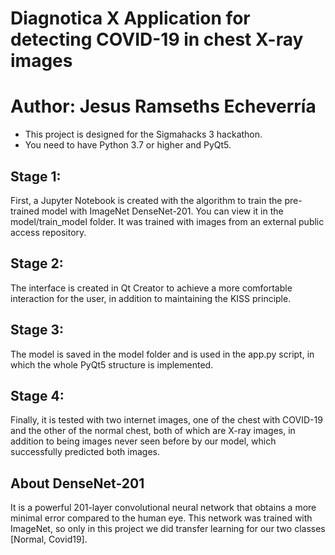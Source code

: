 # Diagnotica X Application for detecting COVID-19 in chest X-ray images
# Author: Jesus Ramseths Echeverría

- This project is designed for the Sigmahacks 3 hackathon.
- You need to have Python 3.7 or higher and PyQt5.

## Stage 1:
<p>First, a Jupyter Notebook is created with the algorithm to train the pre-trained model with ImageNet DenseNet-201. You can view it in the model/train_model folder.
It was trained with images from an external public access repository.</p>

## Stage 2:
<p>The interface is created in Qt Creator to achieve a more comfortable interaction for the user, in addition to maintaining the KISS principle. </p>

## Stage 3:
<p>The model is saved in the model folder and is used in the app.py script, in which the whole PyQt5 structure is implemented.</p>

## Stage 4:
<p>Finally, it is tested with two internet images, one of the chest with COVID-19 and the other of the normal chest, both of which are X-ray images, in addition to being images never seen before by our model, which successfully predicted both images.</p>

## About DenseNet-201
<p>It is a powerful 201-layer convolutional neural network that obtains a more minimal error compared to the human eye. This network was trained with ImageNet, so only in this project we did transfer learning for our two classes [Normal, Covid19].</p>



